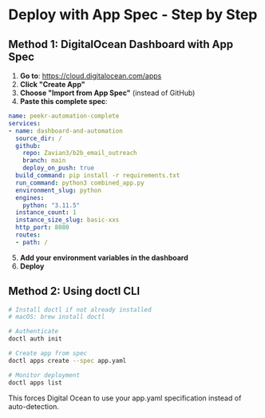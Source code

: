 # Deploy with App Spec - Step by Step

## Method 1: DigitalOcean Dashboard with App Spec

1. **Go to**: https://cloud.digitalocean.com/apps
2. **Click "Create App"**
3. **Choose "Import from App Spec"** (instead of GitHub)
4. **Paste this complete spec**:

```yaml
name: peekr-automation-complete
services:
- name: dashboard-and-automation
  source_dir: /
  github:
    repo: Zavian3/b2b_email_outreach
    branch: main
    deploy_on_push: true
  build_command: pip install -r requirements.txt
  run_command: python3 combined_app.py
  environment_slug: python
  engines:
    python: "3.11.5"
  instance_count: 1
  instance_size_slug: basic-xxs
  http_port: 8080
  routes:
  - path: /
```

5. **Add your environment variables in the dashboard**
6. **Deploy**

## Method 2: Using doctl CLI

```bash
# Install doctl if not already installed
# macOS: brew install doctl

# Authenticate
doctl auth init

# Create app from spec
doctl apps create --spec app.yaml

# Monitor deployment
doctl apps list
```

This forces Digital Ocean to use your app.yaml specification instead of auto-detection.